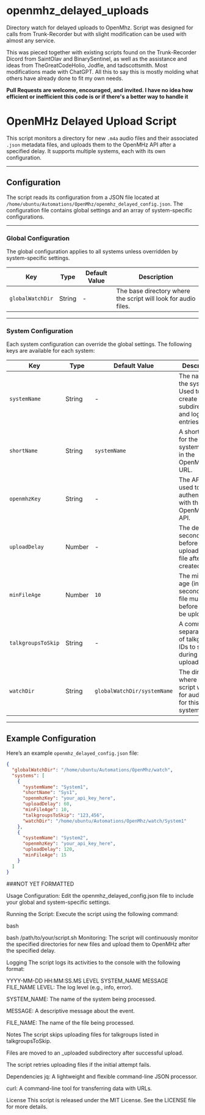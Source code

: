 # openmhz_delayed_uploads
Directory watch for delayed uploads to OpenMhz. Script was designed for calls from Trunk-Recorder but with slight modification can be used with almost any service. 

This was pieced together with existing scripts found on the Trunk-Recorder Dicord from SaintOlav and BinarySentinel, as well as the assistance and ideas from TheGreatCodeHolio, Jodfie, and tadscottsmith. Most modifications made with ChatGPT. All this to say this is mostly molding what others have already done to fit my own needs. 

**Pull Requests are welcome, encouraged, and invited. I have no idea how efficient or inefficient this code is or if there's a better way to handle it**

# OpenMHz Delayed Upload Script

This script monitors a directory for new `.m4a` audio files and their associated `.json` metadata files, and uploads them to the OpenMHz API after a specified delay. It supports multiple systems, each with its own configuration.

---

## Configuration

The script reads its configuration from a JSON file located at `/home/ubuntu/Automations/OpenMhz/openmhz_delayed_config.json`. The configuration file contains global settings and an array of system-specific configurations.

---

### Global Configuration

The global configuration applies to all systems unless overridden by system-specific settings.

| Key               | Type   | Default Value | Description                                                                 |
|-------------------|--------|---------------|-----------------------------------------------------------------------------|
| `globalWatchDir`  | String | -             | The base directory where the script will look for audio files.              |

---

### System Configuration

Each system configuration can override the global settings. The following keys are available for each system:

| Key               | Type   | Default Value          | Description                                                                 |
|-------------------|--------|------------------------|-----------------------------------------------------------------------------|
| `systemName`      | String | -                      | The name of the system. Used to create subdirectories and log entries.      |
| `shortName`       | String | `systemName`           | A short name for the system, used in the OpenMHz API URL.                   |
| `openmhzKey`      | String | -                      | The API key used to authenticate with the OpenMHz API.                      |
| `uploadDelay`     | Number | -                      | The delay (in seconds) before uploading a file after it is created.         |
| `minFileAge`      | Number | `10`                   | The minimum age (in seconds) a file must be before it can be uploaded.      |
| `talkgroupsToSkip`| String | -                      | A comma-separated list of talkgroup IDs to skip during upload.              |
| `watchDir`        | String | `globalWatchDir/systemName` | The directory where the script will look for audio files for this system.   |

---

## Example Configuration

Here’s an example `openmhz_delayed_config.json` file:

```json
{
  "globalWatchDir": "/home/ubuntu/Automations/OpenMhz/watch",
  "systems": [
    {
      "systemName": "System1",
      "shortName": "Sys1",
      "openmhzKey": "your_api_key_here",
      "uploadDelay": 60,
      "minFileAge": 10,
      "talkgroupsToSkip": "123,456",
      "watchDir": "/home/ubuntu/Automations/OpenMhz/watch/System1"
    },
    {
      "systemName": "System2",
      "openmhzKey": "your_api_key_here",
      "uploadDelay": 120,
      "minFileAge": 15
    }
  ]
}
```

###NOT YET FORMATTED

Usage
Configuration: Edit the openmhz_delayed_config.json file to include your global and system-specific settings.

Running the Script: Execute the script using the following command:

bash

bash /path/to/your/script.sh
Monitoring: The script will continuously monitor the specified directories for new files and upload them to OpenMHz after the specified delay.

Logging
The script logs its activities to the console with the following format:


YYYY-MM-DD HH:MM:SS.MS  LEVEL       SYSTEM_NAME          MESSAGE                FILE_NAME
LEVEL: The log level (e.g., info, error).

SYSTEM_NAME: The name of the system being processed.

MESSAGE: A descriptive message about the event.

FILE_NAME: The name of the file being processed.

Notes
The script skips uploading files for talkgroups listed in talkgroupsToSkip.

Files are moved to an _uploaded subdirectory after successful upload.

The script retries uploading files if the initial attempt fails.

Dependencies
jq: A lightweight and flexible command-line JSON processor.

curl: A command-line tool for transferring data with URLs.

License
This script is released under the MIT License. See the LICENSE file for more details.
